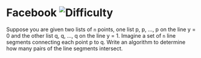 # Facebook ![Difficulty](https://img.shields.io/badge/-EASY-green)
	
Suppose you are given two lists of `n` points, one list p, p, ..., p
on the line y = 0 and the other list q, q, ..., q on the line y = 1.
Imagine a set of `n` line segments connecting each point p to q. Write an
algorithm to determine how many pairs of the line segments intersect.
	
